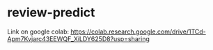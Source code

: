 # review-predict

Link on google colab: https://colab.research.google.com/drive/1TCd-Apm7Kvjarc43EEWQF_XiLDY625D8?usp=sharing
